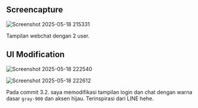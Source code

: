 ## Screencapture

![Screenshot 2025-05-18 215331](https://github.com/user-attachments/assets/52709f57-1d39-41c7-9ce6-d4fea38031ce)

Tampilan webchat dengan 2 user.

## UI Modification

![Screenshot 2025-05-18 222540](https://github.com/user-attachments/assets/94f535a4-4958-48bf-8c1e-7ffb33921dc6)

![Screenshot 2025-05-18 222612](https://github.com/user-attachments/assets/d65940ec-29b7-4428-af0a-081307e7b3f4)

Pada commit 3.2. saya memodifikasi tampilan login dan chat dengan warna dasar `gray-900` dan aksen hijau. Terinspirasi dari LINE hehe.
